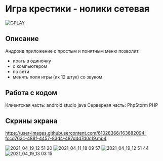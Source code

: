 # Игра крестики - нолики сетевая

<a href="https://play.google.com/store/apps/details?id=com.dev_marinov.xo"> ![GPLAY](https://user-images.githubusercontent.com/61028366/127751951-1b8e413b-ed07-4582-8550-d56ae601f112.png)
 >></a>
 
## Описание 
Андроид приложение с простым и понятным меню позволит:
- ирать в одиночку
- с компьютером
- по сети
- менять поля игры (их 12 штук) со звуком
## Работа с кодом 
Клиентская часть: android studio java 
Серверная часть: PhpStorm PHP 

## Скрины экрана 
https://user-images.githubusercontent.com/61028366/163682094-fccd763c-488f-4457-83d4-487d4d7d0c19.mp4

![2021_04_19_12 51 20](https://user-images.githubusercontent.com/61028366/132858141-a3452253-0fc6-4434-adf0-f3778435fff1.jpg)
![2021_04_11_18 09 57](https://user-images.githubusercontent.com/61028366/132858135-67c3b81f-bfd7-4dee-adc4-b6878580f690.jpg)
![2021_04_19_12 51 44](https://user-images.githubusercontent.com/61028366/132858359-6fcadda3-ce13-47db-82d9-1132ce109744.jpg)
![2021_04_19_13 03 15](https://user-images.githubusercontent.com/61028366/132858321-7dfacc63-d42b-4013-a9d7-684a019af66c.jpg)
